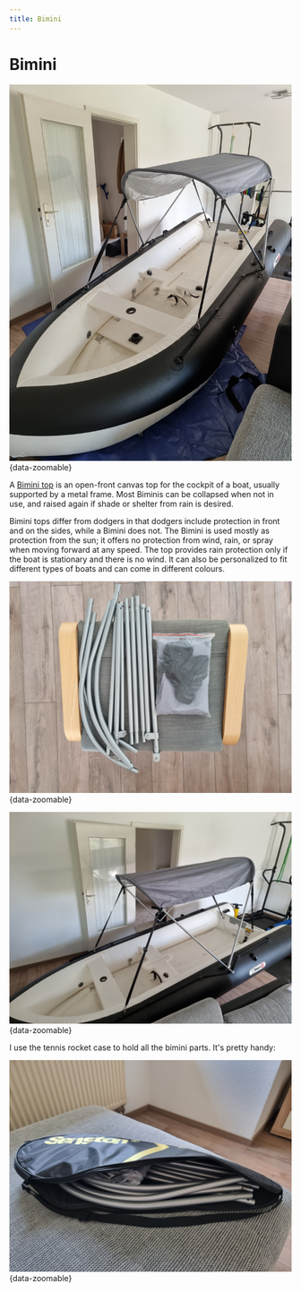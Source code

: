 ```yaml
---
title: Bimini
---
```

# Bimini

![Bimini](../img/boat/bimini/overview.jpg){data-zoomable}

A [Bimini top](https://www.amazon.de/DYJD-wasserdichte-Baldachin-Fischerboot-Schlauchboot/dp/B0953HCKCR/ref=sr_1_7_mod_primary_new?crid=3UIRBXU0F6MFQ&keywords=schlauchboot+sonnenschutz&qid=1683283629&sbo=RZvfv%2F%2FHxDF%2BO5021pAnSA%3D%3D&sprefix=schlauchboot+so%2Caps%2C89&sr=8-7) is an open-front canvas top for the cockpit of a boat, usually supported by a metal frame. Most Biminis can be collapsed when not in use, and raised again if shade or shelter from rain is desired.

Bimini tops differ from dodgers in that dodgers include protection in front and on the sides, while a Bimini does not. The Bimini is used mostly as protection from the sun; it offers no protection from wind, rain, or spray when moving forward at any speed. The top provides rain protection only if the boat is stationary and there is no wind. It can also be personalized to fit different types of boats and can come in different colours.

![Bimini unpacked](../img/boat/bimini/bimini-unpacked.jpg){data-zoomable}

![Closer](../img/boat/bimini/closer.jpg){data-zoomable}

I use the tennis rocket case to hold all the bimini parts. It's pretty handy:

![Case](../img/boat/bimini/case.jpg){data-zoomable}